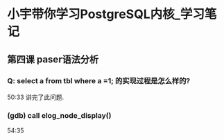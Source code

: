 # 小宇带你学习PostgreSQL内核_学习笔记

## 第四课 paser语法分析

### Q: select a from tbl where a =1;  的实现过程是怎么样的?
50:33  讲完了此问题.

### (gdb) call elog_node_display()

54:35